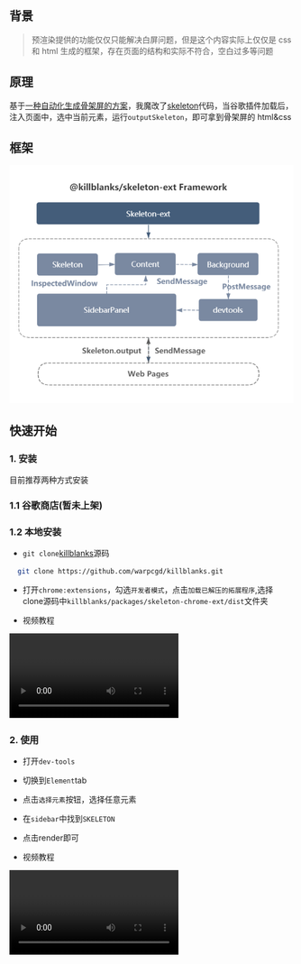 ## 背景

> 预渲染提供的功能仅仅只能解决白屏问题，但是这个内容实际上仅仅是 css 和 html 生成的框架，存在页面的结构和实际不符合，空白过多等问题

## 原理

基于[一种自动化生成骨架屏的方案](https://github.com/Jocs/jocs.github.io/issues/22)，我魔改了[skeleton](https://github.com/ElemeFE/page-skeleton-webpack-plugin/tree/master/src/script)代码，当谷歌插件加载后，注入页面中，选中当前元素，运行`outputSkeleton`，即可拿到骨架屏的 html&css

## 框架

![@killblanks_skeleleton_ext_framework](./assets/@killblanks_skeleleton_ext_framework.png)

## 快速开始

### 1. 安装

目前推荐两种方式安装

### 1.1 谷歌商店(暂未上架)

### 1.2 本地安装

- `git clone`[killblanks](https://github.com/warpcgd/killblanks)源码

```sh
  git clone https://github.com/warpcgd/killblanks.git
```

- 打开`chrome:extensions`，勾选`开发者模式`，点击`加载已解压的拓展程序`,选择clone源码中`killblanks/packages/skeleton-chrome-ext/dist`文件夹

- 视频教程

![skeleton-install](https://o-static.ihago.net/skeleton/4e19720a16e0f8b3057ea76958f1d542/anzhuangskeletonext.mp4)

### 2. 使用

- 打开`dev-tools`
- 切换到`Element`tab
- 点击`选择元素`按钮，选择任意元素
- 在`sidebar`中找到`SKELETON`
- 点击render即可

- 视频教程

![skeleton-use](https://o-static.ihago.net/skeleton/d1349a7ee99d255649b38616f26de70f/shiyongskeletonext.mp4)
